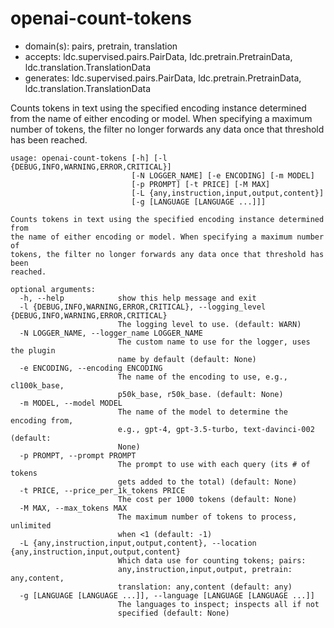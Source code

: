 # openai-count-tokens

* domain(s): pairs, pretrain, translation
* accepts: ldc.supervised.pairs.PairData, ldc.pretrain.PretrainData, ldc.translation.TranslationData
* generates: ldc.supervised.pairs.PairData, ldc.pretrain.PretrainData, ldc.translation.TranslationData

Counts tokens in text using the specified encoding instance determined from the name of either encoding or model. When specifying a maximum number of tokens, the filter no longer forwards any data once that threshold has been reached.

```
usage: openai-count-tokens [-h] [-l {DEBUG,INFO,WARNING,ERROR,CRITICAL}]
                           [-N LOGGER_NAME] [-e ENCODING] [-m MODEL]
                           [-p PROMPT] [-t PRICE] [-M MAX]
                           [-L {any,instruction,input,output,content}]
                           [-g [LANGUAGE [LANGUAGE ...]]]

Counts tokens in text using the specified encoding instance determined from
the name of either encoding or model. When specifying a maximum number of
tokens, the filter no longer forwards any data once that threshold has been
reached.

optional arguments:
  -h, --help            show this help message and exit
  -l {DEBUG,INFO,WARNING,ERROR,CRITICAL}, --logging_level {DEBUG,INFO,WARNING,ERROR,CRITICAL}
                        The logging level to use. (default: WARN)
  -N LOGGER_NAME, --logger_name LOGGER_NAME
                        The custom name to use for the logger, uses the plugin
                        name by default (default: None)
  -e ENCODING, --encoding ENCODING
                        The name of the encoding to use, e.g., cl100k_base,
                        p50k_base, r50k_base. (default: None)
  -m MODEL, --model MODEL
                        The name of the model to determine the encoding from,
                        e.g., gpt-4, gpt-3.5-turbo, text-davinci-002 (default:
                        None)
  -p PROMPT, --prompt PROMPT
                        The prompt to use with each query (its # of tokens
                        gets added to the total) (default: None)
  -t PRICE, --price_per_1k_tokens PRICE
                        The cost per 1000 tokens (default: None)
  -M MAX, --max_tokens MAX
                        The maximum number of tokens to process, unlimited
                        when <1 (default: -1)
  -L {any,instruction,input,output,content}, --location {any,instruction,input,output,content}
                        Which data use for counting tokens; pairs:
                        any,instruction,input,output, pretrain: any,content,
                        translation: any,content (default: any)
  -g [LANGUAGE [LANGUAGE ...]], --language [LANGUAGE [LANGUAGE ...]]
                        The languages to inspect; inspects all if not
                        specified (default: None)
```
